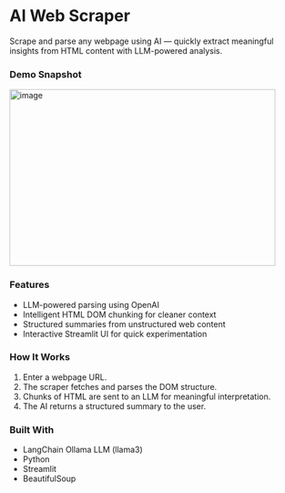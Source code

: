 # AI Web Scraper 
Scrape and parse any webpage using AI — quickly extract meaningful insights from HTML content with LLM-powered analysis.

### Demo Snapshot
<img width="467" height="310" alt="image" src="https://github.com/user-attachments/assets/41110d1f-abfc-41f3-978d-2dd5d664581c" />

### Features
- LLM-powered parsing using OpenAI
- Intelligent HTML DOM chunking for cleaner context
- Structured summaries from unstructured web content
- Interactive Streamlit UI for quick experimentation

### How It Works
1. Enter a webpage URL.
2. The scraper fetches and parses the DOM structure.
3. Chunks of HTML are sent to an LLM for meaningful interpretation.
4. The AI returns a structured summary to the user.

### Built With
- LangChain Ollama LLM (llama3)
- Python
- Streamlit
- BeautifulSoup
